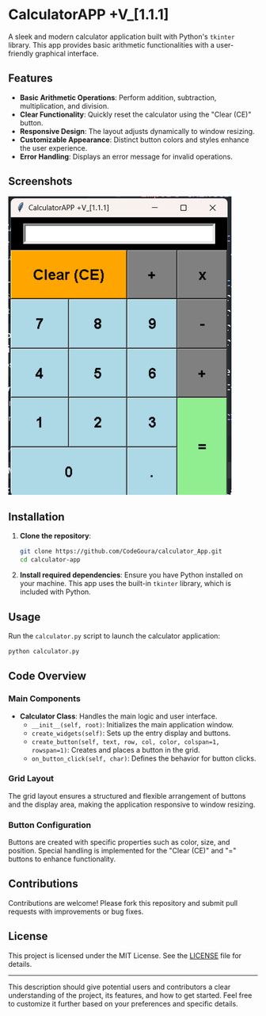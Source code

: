 # CalculatorAPP +V_[1.1.1]

A sleek and modern calculator application built with Python's `tkinter` library. This app provides basic arithmetic functionalities with a user-friendly graphical interface.

## Features

- **Basic Arithmetic Operations**: Perform addition, subtraction, multiplication, and division.
- **Clear Functionality**: Quickly reset the calculator using the "Clear (CE)" button.
- **Responsive Design**: The layout adjusts dynamically to window resizing.
- **Customizable Appearance**: Distinct button colors and styles enhance the user experience.
- **Error Handling**: Displays an error message for invalid operations.

## Screenshots

![Calculator Interface](./img/calculater.png)

## Installation

1. **Clone the repository**:
    ```bash
    git clone https://github.com/CodeGoura/calculator_App.git
    cd calculator-app
    ```

2. **Install required dependencies**:
    Ensure you have Python installed on your machine. This app uses the built-in `tkinter` library, which is included with Python.

## Usage

Run the `calculator.py` script to launch the calculator application:

```bash
python calculator.py
```

## Code Overview

### Main Components

- **Calculator Class**: Handles the main logic and user interface.
    - `__init__(self, root)`: Initializes the main application window.
    - `create_widgets(self)`: Sets up the entry display and buttons.
    - `create_button(self, text, row, col, color, colspan=1, rowspan=1)`: Creates and places a button in the grid.
    - `on_button_click(self, char)`: Defines the behavior for button clicks.

### Grid Layout

The grid layout ensures a structured and flexible arrangement of buttons and the display area, making the application responsive to window resizing.

### Button Configuration

Buttons are created with specific properties such as color, size, and position. Special handling is implemented for the "Clear (CE)" and "=" buttons to enhance functionality.

## Contributions

Contributions are welcome! Please fork this repository and submit pull requests with improvements or bug fixes.

## License

This project is licensed under the MIT License. See the [LICENSE](LICENSE) file for details.

---

This description should give potential users and contributors a clear understanding of the project, its features, and how to get started. Feel free to customize it further based on your preferences and specific details.
